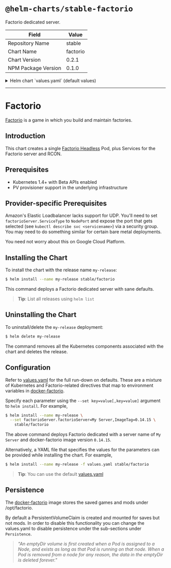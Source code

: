 # `@helm-charts/stable-factorio`

Factorio dedicated server.

| Field               | Value    |
| ------------------- | -------- |
| Repository Name     | stable   |
| Chart Name          | factorio |
| Chart Version       | 0.2.1    |
| NPM Package Version | 0.1.0    |

<details>

<summary>Helm chart `values.yaml` (default values)</summary>

```yaml
# Factorio image version
# ref: https://quay.io/repository/games_on_k8s/factorio?tab=tags
image: quay.io/games_on_k8s/factorio
imageTag: '0.14.22'

# Configure resource requests and limits
# ref: http://kubernetes.io/docs/user-guide/compute-resources/
resources:
  requests:
    memory: 512Mi
    cpu: 500m

# Most of these map to environment variables. See docker-factorio for details:
# https://github.com/games-on-k8s/docker-factorio/blob/master/README.md#environment-variable-reference
factorioServer:
  name: Kubernetes Server
  description: Factorio running on Kubernetes
  port: 34197
  # Lock this server down with a password.
  #password: change.me
  maxPlayers: 255
  # Publishes this server in the server browser if true.
  # You'll want to set Factorio.User below if true, as it becomes required.
  isPublic: false
  verifyIdentity: false
  # Allows or disallows console commands. Must be one of: `true`, `false`, or `admins-only`.
  allowCommands: admins-only
  # Pause the server when nobody is connected?
  noAutoPause: 'false'
  # You'll want to change this to NodePort if you are on AWS.
  serviceType: LoadBalancer

  autosave:
    # Auto-save interval in minutes.
    interval: 2
    slots: 3

  rcon:
    enabled: false
    port: 27015
    # Empty value here enables an auto-generated password.
    password: ''
    serviceType: LoadBalancer

factorio:
  # Your factorio.com User/pass is needed if factorioServer.IsPublic is true.
  user:
    username: your.username
    password: your.password

persistence:
  ## factorio data Persistent Volume Storage Class
  ## If defined, storageClassName: <storageClass>
  ## If set to "-", storageClassName: "", which disables dynamic provisioning
  ## If undefined (the default) or set to null, no storageClassName spec is
  ##   set, choosing the default provisioner.  (gp2 on AWS, standard on
  ##   GKE, AWS & OpenStack)
  ##
  # storageClass: "-"
  savedGames:
    # Set this to false if you don't care to persist saved games between restarts.
    enabled: true
    size: 1Gi
  mods:
    enabled: false
    size: 128Mi
```

</details>

---

# Factorio

[Factorio](https://www.factorio.com/) is a game in which you build and maintain factories.

## Introduction

This chart creates a single [Factorio Headless](https://www.factorio.com/download-headless) Pod, plus Services for the Factorio server and RCON.

## Prerequisites

- Kubernetes 1.4+ with Beta APIs enabled
- PV provisioner support in the underlying infrastructure

## Provider-specific Prerequisites

Amazon's Elastic Loadbalancer lacks support for UDP. You'll need to set `factorioServer.ServiceType` to `NodePort` and expose the port that gets selected (see `kubectl describe svc <servicename>`) via a security group. You may need to do something similar for certain bare metal deployments.

You need not worry about this on Google Cloud Platform.

## Installing the Chart

To install the chart with the release name `my-release`:

```bash
$ helm install --name my-release stable/factorio
```

This command deploys a Factorio dedicated server with sane defaults.

> **Tip**: List all releases using `helm list`

## Uninstalling the Chart

To uninstall/delete the `my-release` deployment:

```bash
$ helm delete my-release
```

The command removes all the Kubernetes components associated with the chart and deletes the release.

## Configuration

Refer to [values.yaml](values.yaml) for the full run-down on defaults. These are a mixture of Kubernetes and Factorio-related directives that map to environment variables in [docker-factorio](https://github.com/games-on-k8s/docker-factorio).

Specify each parameter using the `--set key=value[,key=value]` argument to `helm install`. For example,

```bash
$ helm install --name my-release \
  --set factorioServer.factorioServer=My Server,ImageTag=0.14.15 \
    stable/factorio
```

The above command deploys Factorio dedicated with a server name of `My Server` and docker-factorio image version `0.14.15`.

Alternatively, a YAML file that specifies the values for the parameters can be provided while installing the chart. For example,

```bash
$ helm install --name my-release -f values.yaml stable/factorio
```

> **Tip**: You can use the default [values.yaml](values.yaml)

## Persistence

The [docker-factorio](https://github.com/games-on-k8s/docker-factorio) image stores the saved games and mods under /opt/factorio.

By default a PersistentVolumeClaim is created and mounted for saves but not mods. In order to disable this functionality
you can change the values.yaml to disable persistence under the sub-sections under `Persistence`.

> _"An emptyDir volume is first created when a Pod is assigned to a Node, and exists as long as that Pod is running on that node. When a Pod is removed from a node for any reason, the data in the emptyDir is deleted forever."_
